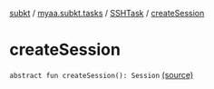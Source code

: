 [subkt](../../index.md) / [myaa.subkt.tasks](../index.md) / [SSHTask](index.md) / [createSession](./create-session.md)

# createSession

`abstract fun createSession(): Session` [(source)](https://github.com/Myaamori/SubKt/blob/0.1.9/src/main/kotlin/myaa/subkt/tasks/tasks.kt#L1930)